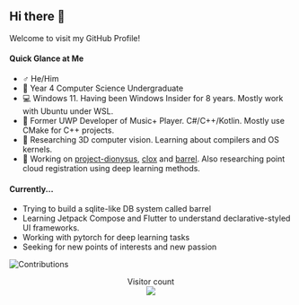## Hi there 👋

Welcome to visit my GitHub Profile!

#### Quick Glance at Me

- ♂️ He/Him
- 🏫 Year 4 Computer Science Undergraduate
- 💻 Windows 11. Having been Windows Insider for 8 years. Mostly work with Ubuntu under WSL.
- 💓 Former UWP Developer of Music+ Player. C#/C++/Kotlin. Mostly use CMake for C++ projects.
- 🌱 Researching 3D computer vision. Learning about compilers and OS kernels.
- 🔭 Working on [project-dionysus](https://github.com/SmartPolarBear/project-dionysus), [clox](https://github.com/SmartPolarBear/clox) and [barrel](https://github.com/SmartPolarBear/barrel). Also researching point cloud registration using deep learning methods.

#### Currently...
- Trying to build a sqlite-like DB system called barrel
- Learning Jetpack Compose and Flutter to understand declarative-styled UI frameworks.
- Working with pytorch for deep learning tasks
- Seeking for new points of interests and new passion


![Contributions](https://github-readme-stats.vercel.app/api?username=SmartPolarBear&theme=tokyonight&show_icons=true)

<p align="center"> 
  Visitor count<br>
  <img src="https://profile-counter.glitch.me/SmartPolarBear/count.svg" />
</p>


<!--
**SmartPolarBear/SmartPolarBear** is a ✨ _special_ ✨ repository because its `README.md` (this file) appears on your GitHub profile.

Here are some ideas to get you started:

- 🔭 I’m currently working on ...
- 🌱 I’m currently learning ...
- 👯 I’m looking to collaborate on ...
- 🤔 I’m looking for help with ...
- 💬 Ask me about ...
- 📫 How to reach me: ...
- 😄 Pronouns: ...
- ⚡ Fun fact: ...
-->
